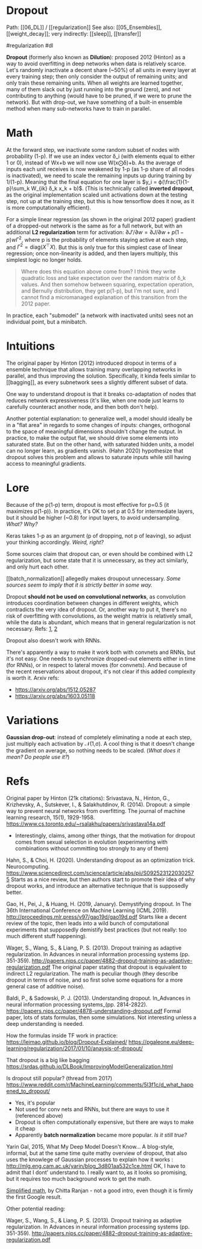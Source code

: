 # Dropout

Path: [[06_DL]] / [[regularization]]
See also: [[05_Ensembles]], [[weight_decay]]; very indirectly: [[sleep]], [[transfer]]

#regularization #dl


**Dropout** (formerly also known as **Dilution**): proposed 2012 (Hinton) as a way to avoid overfitting in deep networks when data is relatively scarce. Let's randomly inactivate a decent share (~50%) of all units in every layer at every training step; then only consider the output of remaining units; and only train these remaining units. When all weights are learned together, many of them slack out by just running into the ground (zero), and not contributing to anything (would have to be pruned, if we were to prune the network). But with drop-out, we have something of a built-in ensemble method when many sub-networks have to train in parallel.

# Math

At the forward step, we inactivate some random subset of nodes with probability (1-p). If we use an index vector δ_i (with elements equal to either 1 or 0), instead of Wx+b we will now use W(x⨀δ)+b. As the average of inputs each unit receives is now weakened by 1-p (as 1-p share of all nodes is inactivated), we need to scale the remaining inputs up during training by 1/(1-p). Meaning that the final equation for one layer is $y_i = ϕ(\frac{1}{1-p}\sum_k W_{ik} δ_k x_k + b)$. (This is technically called **inverted dropout**, as the original implementation scaled unit activations down at the testing step, not up at the training step, but this is how tensorflow does it now, as it is more computationally efficient).

For a simple linear regression (as shown in the original 2012 paper) gradient of a dropped-out network is the same as for a full network, but with an additional **L2 regularization** term for activation: $∂J'/∂w = ∂J/∂w + p(1-p)wΓ^2$, where p is the probability of elements staying active at each step, and $Γ^2 = \text{diag} (X ^\top X)$. But this is only true for this simplest case of linear regression; once non-linearity is added, and then layers multiply, this simplest logic no longer holds.

> Where does this equation above come from? I think they write quadratic loss and take expectation over the random matrix of δ_k values. And then somehow between squaring, expectation operation, and Bernully distribution, they get p(1-p), but I'm not sure, and I cannot find a micromanaged explanation of this transition from the 2012 paper.

In practice, each "submodel" (a network with inactivated units) sees not an individual point, but a minibatch.

# Intuitions

The original paper by Hinton (2012) introduced dropout in terms of a ensemble technique that allows training many overlapping networks in parallel, and thus improving the solution. Specifically, it kinda feels similar to [[bagging]], as every subnetwork sees a slightly different subset of data.

One way to understand dropout is that it breaks co-adaptation of nodes that reduces network expressiveness (it's like, when one node just learns to carefully counteract another node, and then both don't help).

Another potential explanation: to generalize well, a model should ideally be in a "flat area" in regards to some changes of inputs: changes, orthogonal to the space of meaningful dimensions shouldn't change the output. In practice, to make the output flat, we should drive some elements into saturated state. But on the other hand, with saturated hidden units, a model can no longer learn, as gradients vanish. (Hahn 2020) hypothesize that dropout solves this problem and allows to saturate inputs while still having access to meaningful gradients.

# Lore

Because of the p(1-p) term, dropout is most effective for p=0.5 (it maximizes p(1-p)). In practice, it's OK to set p at 0.5 for intermediate layers, but it should be higher (~0.8) for input layers, to avoid undersampling. _What? Why?_

Keras takes 1-p as an argument (p of dropping, not p of leaving), so adjust your thinking accordingly. _Weird, right?_

Some sources claim that dropout can, or even should be combined with L2 regularization, but some state that it is unnecessary, as they act similarly, and only hurt each other.

[[batch_normalization]] allegedly makes droupout unnecessary. _Some sources seem to imply that it is strictly better in some way._

Dropout **should not be used on convolutional networks**, as convolution introduces coordination between changes in different weights, which contradicts the very idea of dropout. Or, another way to put it, there's no risk of overfitting with convolutions, as the weight matrix is relatively small, while the data is abundant, which means that in general regularization is not necessary. Refs: [1](https://towardsdatascience.com/dropout-on-convolutional-layers-is-weird-5c6ab14f19b2), [2](https://www.kdnuggets.com/2018/09/dropout-convolutional-networks.html)

Dropout also doesn't work with RNNs. 

There's apparently a way to make it work both with convnets and RNNs, but it's not easy. One needs to synchronize dropped-out elements either in time (for RNNs), or in respect to lateral moves (for convnets). And because of the recent reservations about dropout, it's not clear if this added complexity is worth it. Arxiv refs:
* https://arxiv.org/abs/1512.05287
* https://arxiv.org/abs/1603.05118

# Variations

**Gaussian drop-out**: instead of completely eliminating a node at each step, just multiply each activation by 𝒩(1,σ). A cool thing is that it doesn't change the gradient on average, so nothing needs to be scaled. (_What does it mean? Do people use it?_)

# Refs

Original paper by Hinton (21k citations):
Srivastava, N., Hinton, G., Krizhevsky, A., Sutskever, I., & Salakhutdinov, R. (2014). Dropout: a simple way to prevent neural networks from overfitting. The journal of machine learning research, 15(1), 1929-1958. https://www.cs.toronto.edu/~rsalakhu/papers/srivastava14a.pdf
* Interestingly, claims, among other things, that the motivation for dropout comes from sexual selection in evolution (experimenting with combinations without committing too strongly to any of them)

Hahn, S., & Choi, H. (2020). Understanding dropout as an optimization trick. Neurocomputing.
https://www.sciencedirect.com/science/article/abs/pii/S0925231220302575
Starts as a nice review, but then authors start to promote their idea of why dropout works, and introduce an alternative technique that is supposedly better.

Gao, H., Pei, J., & Huang, H. (2019, January). Demystifying dropout. In The 36th International Conference on Machine Learning (ICML 2019).
http://proceedings.mlr.press/v97/gao19d/gao19d.pdf
Starts like a decent review of the topic, then leads into a wild bunch of computational experiments that supposedly demistify best practices (but not really: too much different stuff happening).

Wager, S., Wang, S., & Liang, P. S. (2013). Dropout training as adaptive regularization. In Advances in neural information processing systems (pp. 351-359).
http://papers.nips.cc/paper/4882-dropout-training-as-adaptive-regularization.pdf
The original paper stating that dropout is equivalent to indirect L2 regularization. The math is peculiar though (they describe dropout in terms of noise, and so first solve some equations for a more general case of additive noise).

Baldi, P., & Sadowski, P. J. (2013). Understanding dropout. In_Advances in neural information processing systems_(pp. 2814-2822).
https://papers.nips.cc/paper/4878-understanding-dropout.pdf
Formal paper, lots of stats formulas, then some simulations. Not interesting unless a deep understanding is needed.

How the formulas inside TF work in practice:
https://leimao.github.io/blog/Dropout-Explained/
https://pgaleone.eu/deep-learning/regularization/2017/01/10/anaysis-of-dropout/

That dropout is a big like bagging
https://srdas.github.io/DLBook/ImprovingModelGeneralization.html

Is dropout still popular? (thread from 2017)
https://www.reddit.com/r/MachineLearning/comments/5l3f1c/d_what_happened_to_dropout/
* Yes, it's popular
* Not used for conv nets and RNNs, but there are ways to use it (referenced above)
* Dropout is often computationally expensive, but there are ways to make it cheap
* Apparently **batch normalization** became more popular. _Is it still true?_

Yarin Gal, 2015, What My Deep Model Doesn't Know… A blog-style, informal, but at the same time quite mathy overview of dropout, that also uses the knowlege of Gaussian processes to explain how it works :\
http://mlg.eng.cam.ac.uk/yarin/blog_3d801aa532c1ce.html
OK, I have to admit that I dont' understand to. I really want to, as it looks so promising, but it requires too much background work to get the math.

[Simplified math](https://towardsdatascience.com/simplified-math-behind-dropout-in-deep-learning-6d50f3f47275), by Chitta Ranjan - not a good intro, even though it is firmly the first Google result.

Other potential reading:

Wager, S., Wang, S., & Liang, P. S. (2013). Dropout training as adaptive regularization. In Advances in neural information processing systems (pp. 351-359).
http://papers.nips.cc/paper/4882-dropout-training-as-adaptive-regularization.pdf